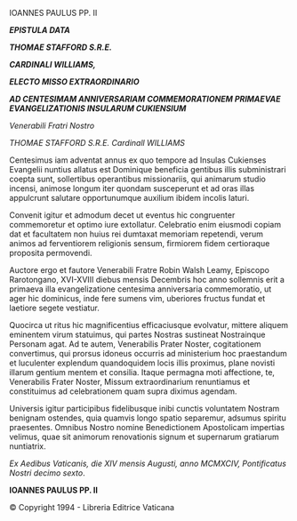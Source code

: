 IOANNES PAULUS PP. II

***EPISTULA DATA***

***THOMAE STAFFORD S.R.E.***

***CARDINALI WILLIAMS,***

***ELECTO MISSO EXTRAORDINARIO***

***AD CENTESIMAM ANNIVERSARIAM COMMEMORATIONEM PRIMAEVAE EVANGELIZATIONIS INSULARUM CUKIENSIUM***

*Venerabili Fratri Nostro*

*THOMAE STAFFORD S.R.E. Cardinall WILLIAMS*

Centesimus iam adventat annus ex quo tempore ad Insulas Cukienses Evangelii nuntius allatus est Dominique beneficia gentibus illis subministrari coepta sunt, sollertibus operantibus missionariis, qui animarum studio incensi, animose longum iter quondam susceperunt et ad oras illas appulcrunt salutare opportunumque auxilium ibidem incolis laturi.

Convenit igitur et admodum decet ut eventus hic congruenter commemoretur et optimo iure extollatur. Celebratio enim eiusmodi copiam dat et facultatem non huius rei dumtaxat memoriam repetendi, verum animos ad ferventiorem religionis sensum, firmiorem fidem certioraque proposita permovendi.

Auctore ergo et fautore Venerabili Fratre Robin Walsh Leamy, Episcopo Rarotongano, XVI-XVIII diebus mensis Decembris hoc anno sollemnis erit a primaeva illa evangelizatione centesima anniversaria commemoratio, ut ager hic dominicus, inde fere sumens vim, uberiores fructus fundat et laetiore segete vestiatur.

Quocirca ut ritus hic magnificentius efficaciusque evolvatur, mittere aliquem eminentem virum statuimus, qui partes Nostras sustineat Nostrainque Personam agat. Ad te autem, Venerabilis Prater Noster, cogitationem convertimus, qui prorsus idoneus occurris ad ministerium hoc praestandum et luculenter explendum quandoquidem locis illis proximus, plane novisti illarum gentium mentem et consilia. Itaque permagna moti affectione, te, Venerabilis Frater Noster, Missum extraordinarium renuntiamus et constituimus ad celebrationem quam supra diximus agendam.

Universis igitur participibus fidelibusque inibi cunctis voluntatem Nostram benignam ostendes, quia quamvis longo spatio separemur, adsumus spiritu praesentes. Omnibus Nostro nomine Benedictionem Apostolicam impertias velimus, quae sit animorum renovationis signum et supernarum gratiarum nuntiatrix.

*Ex Aedibus Vaticanis, die XIV mensis Augusti, anno MCMXCIV, Pontificatus Nostri decimo sexto*.

**IOANNES PAULUS PP. II**

© Copyright 1994 - Libreria Editrice Vaticana